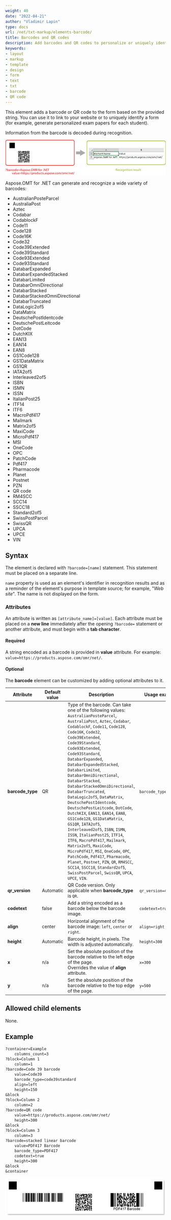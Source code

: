 ```yaml
---
weight: 40
date: "2022-04-21"
author: "Vladimir Lapin"
type: docs
url: /net/txt-markup/elements-barcode/
title: Barcodes and QR codes
description: Add barcodes and QR codes to personalize or uniquely identify a form.
keywords:
- layout
- markup
- template
- design
- form
- text
- txt
- barcode
- QR code
---
```


This element adds a barcode or QR code to the form based on the provided string. You can use it to link to your website or to uniquely identify a form (for example, generate personalized exam papers for each student).

Information from the barcode is decoded during recognition.

![QR code](barcode.png)

Aspose.OMT for .NET can generate and recognize a wide variety of barcodes:

- AustralianPosteParcel
- AustraliaPost
- Aztec
- Codabar
- CodablockF
- Code11
- Code128
- Code16K
- Code32
- Code39Extended
- Code39Standard
- Code93Extended
- Code93Standard
- DatabarExpanded
- DatabarExpandedStacked
- DatabarLimited
- DatabarOmniDirectional
- DatabarStacked
- DatabarStackedOmniDirectional
- DatabarTruncated
- DataLogic2of5
- DataMatrix
- DeutschePostIdentcode
- DeutschePostLeitcode
- DotCode
- DutchKIX
- EAN13
- EAN14
- EAN8
- GS1Code128
- GS1DataMatrix
- GS1QR
- IATA2of5
- Interleaved2of5
- ISBN
- ISMN
- ISSN
- ItalianPost25
- ITF14
- ITF6
- MacroPdf417
- Mailmark
- Matrix2of5
- MaxiCode
- MicroPdf417
- MSI
- OneCode
- OPC
- PatchCode
- Pdf417
- Pharmacode
- Planet
- Postnet
- PZN
- QR code
- RM4SCC
- SCC14
- SSCC18
- Standard2of5
- SwissPostParcel
- SwissQR
- UPCA
- UPCE
- VIN

## Syntax

The element is declared with `?barcode=[name]` statement. This statement must be placed on a separate line.

`name` property is used as an element's identifier in recognition results and as a reminder of the element's purpose in template source; for example, "_Web site_". The name is not displayed on the form.

### Attributes

An attribute is written as `[attribute_name]=[value]`. Each attribute must be placed on a **new line** immediately after the opening `?barcode=` statement or another attribute, and must begin with a **tab character**.

#### Required

A string encoded as a barcode is provided in **value** attribute. For example: `value=https://products.aspose.com/omr/net/`.

#### Optional

The **barcode** element can be customized by adding optional attributes to it.

Attribute | Default value | Description | Usage example
--------- | ------------- | ----------- | -------------
**barcode_type** | QR | Type of the barcode. Can take one of the following values: `AustralianPosteParcel`, `AustraliaPost`, `Aztec`, `Codabar`, `CodablockF`, `Code11`, `Code128`, `Code16K`, `Code32`, `Code39Extended`, `Code39Standard`, `Code93Extended`, `Code93Standard`, `DatabarExpanded`, `DatabarExpandedStacked`, `DatabarLimited`, `DatabarOmniDirectional`, `DatabarStacked`, `DatabarStackedOmniDirectional`, `DatabarTruncated`, `DataLogic2of5`, `DataMatrix`, `DeutschePostIdentcode`, `DeutschePostLeitcode`, `DotCode`, `DutchKIX`, `EAN13`, `EAN14`, `EAN8`, `GS1Code128`, `GS1DataMatrix`, `GS1QR`, `IATA2of5`, `Interleaved2of5`, `ISBN`, `ISMN`, `ISSN`, `ItalianPost25`, `ITF14`, `ITF6`, `MacroPdf417`, `Mailmark`, `Matrix2of5`, `MaxiCode`, `MicroPdf417`, `MSI`, `OneCode`, `OPC`, `PatchCode`, `Pdf417`, `Pharmacode`, `Planet`, `Postnet`, `PZN`, `QR`, `RM4SCC`, `SCC14`, `SSCC18`, `Standard2of5`, `SwissPostParcel`, `SwissQR`, `UPCA`, `UPCE`, `VIN`. | `barcode_type=PDF417`
**qr_version** | Automatic | QR Code version. Only applicable when **barcode_type** is `QR`. | `qr_version=40`
**codetext** | false | Add a string encoded as a barcode below the barcode image. | `codetext=true`
**align** | center | Horizontal alignment of the barcode image: `left`, `center` or `right`. | `align=right`
**height** | Automatic | Barcode height, in pixels. The width is adjusted automatically. | `height=300`
**x** | n/a | Set the absolute position of the barcode relative to the left edge of the page.<br />Overrides the value of **align** attribute. | `x=300`
**y** | n/a | Set the absolute position of the barcode relative to the top edge of the page. | `y=500`

## Allowed child elements

None.

## Example

```
?container=Example
	columns_count=3
?block=Column 1
	column=1
?barcode=Code 39 barcode
	value=Code39
	barcode_type=code39standard
	align=left
	height=150
&block
?block=Column 2
	column=2
?barcode=QR code
	value=https://products.aspose.com/omr/net/
	height=300
&block
?block=Column 3
	column=3
?barcode=stacked linear barcode
	value=PDF417 Barcode
	barcode_type=PDF417
	codetext=true
	height=300
&block
&container
```

![Barcodes example](barcodes-example.png)
